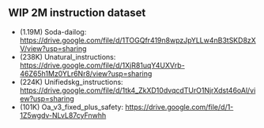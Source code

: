 ## WIP 2M instruction dataset
- (1.19M) Soda-dailog: https://drive.google.com/file/d/1TOGQfr419n8wpzJpYLLw4nB3tSKD8zXV/view?usp=sharing 
- (238K) Unatural_instructions: https://drive.google.com/file/d/1XjR81uqY4UXVrb-46Z65h1Mz0YLr6Nr8/view?usp=sharing 
- (224K) Unifiedskg_instructions: https://drive.google.com/file/d/1tk4_ZkXD10dvqcdTUrO1NjrXdst46oAl/view?usp=sharing 
- (101K) Oa_v3_fixed_plus_safety: https://drive.google.com/file/d/1-1Z5wgdv-NLvL87cyFnwhh
